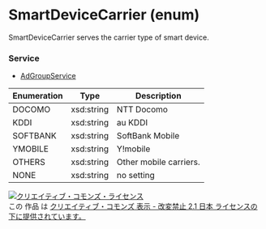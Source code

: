 # SmartDeviceCarrier (enum)
SmartDeviceCarrier serves the carrier type of smart device.

### Service
+ [AdGroupService](../services/AdGroupService.md)


| Enumeration | Type | Description |
|---|---|---|
| DOCOMO | xsd:string | NTT Docomo |
| KDDI | xsd:string | au KDDI |
| SOFTBANK | xsd:string | SoftBank Mobile |
| YMOBILE | xsd:string | Y!mobile |
| OTHERS | xsd:string | Other mobile carriers. |
| NONE | xsd:string | no setting |



<a rel="license" href="http://creativecommons.org/licenses/by-nd/2.1/jp/"><img alt="クリエイティブ・コモンズ・ライセンス" style="border-width:0" src="https://i.creativecommons.org/l/by-nd/2.1/jp/88x31.png" /></a><br />この 作品 は <a rel="license" href="http://creativecommons.org/licenses/by-nd/2.1/jp/">クリエイティブ・コモンズ 表示 - 改変禁止 2.1 日本 ライセンスの下に提供されています。</a>
